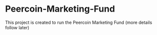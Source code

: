 Peercoin-Marketing-Fund
=======================

This project is created to run the Peercoin Marketing Fund (more details follow later)
